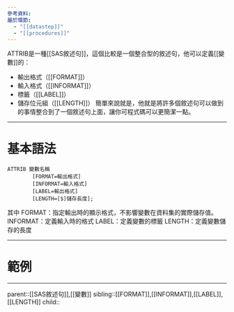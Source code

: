 ```yaml
---
參考資料: 
屬於環節:
  - "[[datastep]]"
  - "[[procedures]]"
---
```

ATTRIB是一種[[SAS敘述句]]，這個比較是一個整合型的敘述句，他可以定義[[變數]]的：
- 輸出格式（[[FORMAT]]）
- 輸入格式（[[INFORMAT]]）
- 標籤（[[LABEL]]）
- 儲存位元組（[[LENGTH]]）
簡單來說就是，他就是將許多個敘述句可以做到的事情整合到了一個敘述句上面，讓你可程式碼可以更簡潔一點。
- - -
# 基本語法
```SAS
ATTRIB 變數名稱
		[FORMAT=輸出格式]
		[INFORMAT=輸入格式]
		[LABEL=輸出格式]
		[LENGTH=[$]儲存長度];
```
其中
FORMAT：指定輸出時的顯示格式，不影響變數在資料集的實際儲存值。
INFORMAT：定義輸入時的格式
LABEL：定義變數的標籤
LENGTH：定義變數儲存的長度
- - -
# 範例

- - -
parent::[[SAS敘述句]],[[變數]]
sibling::[[FORMAT]],[[INFORMAT]],[[LABEL]],[[LENGTH]]
child::